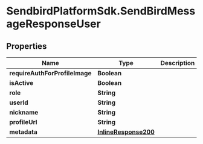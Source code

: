# SendbirdPlatformSdk.SendBirdMessageResponseUser

## Properties

Name | Type | Description | Notes
------------ | ------------- | ------------- | -------------
**requireAuthForProfileImage** | **Boolean** |  | [optional] 
**isActive** | **Boolean** |  | [optional] 
**role** | **String** |  | [optional] 
**userId** | **String** |  | [optional] 
**nickname** | **String** |  | [optional] 
**profileUrl** | **String** |  | [optional] 
**metadata** | [**InlineResponse200**](InlineResponse200.md) |  | [optional] 


